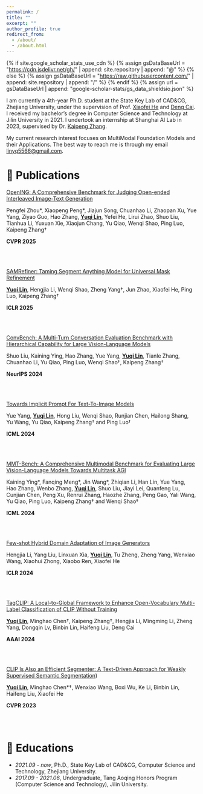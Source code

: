 ```yaml
---
permalink: /
title: ""
excerpt: ""
author_profile: true
redirect_from: 
  - /about/
  - /about.html
---
```


{% if site.google_scholar_stats_use_cdn %}
{% assign gsDataBaseUrl = "https://cdn.jsdelivr.net/gh/" | append: site.repository | append: "@" %}
{% else %}
{% assign gsDataBaseUrl = "https://raw.githubusercontent.com/" | append: site.repository | append: "/" %}
{% endif %}
{% assign url = gsDataBaseUrl | append: "google-scholar-stats/gs_data_shieldsio.json" %}

<span class='anchor' id='about-me'></span>

I am currently a 4th-year Ph.D. student at the State Key Lab of CAD\&CG, Zhejiang University, under the supervision of Prof. [Xiaofei He](https://scholar.google.com/citations?user=QLLFowsAAAAJ&hl=zh-CN) and [Deng Cai](https://scholar.google.com/citations?user=vzxDyJoAAAAJ&hl=zh-CN). I received my bachelor’s degree in Computer Science and Technology at Jilin University in 2021. I undertook an internship at Shanghai AI Lab in 2023, supervised by Dr. [Kaipeng Zhang](https://scholar.google.com/citations?user=4OqZBmYAAAAJ&hl=zh-CN&oi=ao).

My current research interest focuses on MultiModal Foundation Models and their Applications. The best way to reach me is through my email linyq5566@gmail.com.



# 📝 Publications 

[OpenING: A Comprehensive Benchmark for Judging Open-ended Interleaved Image-Text Generation](https://opening-benchmark.github.io/)

Pengfei Zhou*, Xiaopeng Peng*, Jiajun Song, Chuanhao Li, Zhaopan Xu, Yue Yang, Ziyao Guo, Hao Zhang, <u>**Yuqi Lin**</u>, Yefei He, Lirui Zhao, Shuo Liu, Tianhua Li, Yuxuan Xie, Xiaojun Chang, Yu Qiao, Wenqi Shao, Ping Luo, Kaipeng Zhang†

**CVPR 2025**

<br>
<br>


[SAMRefiner: Taming Segment Anything Model for Universal Mask Refinement](https://openreview.net/forum?id=JlDx2xp01W)

<u>**Yuqi Lin**</u>, Hengjia Li, Wenqi Shao, Zheng Yang†, Jun Zhao, Xiaofei He, Ping Luo, Kaipeng Zhang†

**ICLR 2025**

<br>
<br>



[ConvBench: A Multi-Turn Conversation Evaluation Benchmark with Hierarchical Capability for Large Vision-Language Models](https://arxiv.org/pdf/2403.20194)

Shuo Liu, Kaining Ying, Hao Zhang, Yue Yang, <u>**Yuqi Lin**</u>, Tianle Zhang, Chuanhao Li, Yu Qiao, Ping Luo, Wenqi Shao†, Kaipeng Zhang†

**NeurIPS 2024**

<br>
<br>


[Towards Implicit Prompt For Text-To-Image Models](https://arxiv.org/abs/2403.02118)

Yue Yang, <u>**Yuqi Lin**</u>, Hong Liu, Wenqi Shao, Runjian Chen, Hailong Shang, Yu Wang, Yu Qiao, Kaipeng Zhang† and Ping Luo†

**ICML 2024**

<br>
<br>



[MMT-Bench: A Comprehensive Multimodal Benchmark for Evaluating Large Vision-Language Models Towards Multitask AGI](https://arxiv.org/pdf/2404.16006)

Kaining Ying*, Fanqing Meng*, Jin Wang*, Zhiqian Li, Han Lin, Yue Yang, Hao Zhang, Wenbo Zhang, <u>**Yuqi Lin**</u>, Shuo Liu, Jiayi Lei, Quanfeng Lu, Cunjian Chen, Peng Xu, Renrui Zhang, Haozhe Zhang, Peng Gao, Yali Wang, Yu Qiao, Ping Luo, Kaipeng Zhang† and Wenqi Shao†

**ICML 2024**

<br>
<br>



[Few-shot Hybrid Domain Adaptation of Image Generators](https://arxiv.org/abs/2310.19378)

Hengjia Li, Yang Liu, Linxuan Xia, <u>**Yuqi Lin**</u>, Tu Zheng, Zheng Yang, Wenxiao Wang, Xiaohui Zhong, Xiaobo Ren, Xiaofei He

**ICLR 2024**

<br>
<br>


[TagCLIP: A Local-to-Global Framework to Enhance Open-Vocabulary Multi-Label Classification of CLIP Without Training](https://ojs.aaai.org/index.php/AAAI/article/view/28139)

<u>**Yuqi Lin**</u>, Minghao Chen†, Kaipeng Zhang†, Hengjia Li, Mingming Li, Zheng Yang, Dongqin Lv, Binbin Lin, Haifeng Liu, Deng Cai

**AAAI 2024**

<br>
<br>



[CLIP Is Also an Efficient Segmenter: A Text-Driven Approach for Weakly Supervised Semantic Segmentation](https://openaccess.thecvf.com/content/CVPR2023/html/Lin_CLIP_Is_Also_an_Efficient_Segmenter_A_Text-Driven_Approach_for_CVPR_2023_paper.html))

<u>**Yuqi Lin**</u>, Minghao Chen*†, Wenxiao Wang, Boxi Wu, Ke Li, Binbin Lin, Haifeng Liu, Xiaofei He

**CVPR 2023**

<br>
<br>


# 📖 Educations
- *2021.09 - now*, Ph.D., State Key Lab of CAD\&CG, Computer Science and Technology, Zhejiang University. 
- *2017.09 - 2021.06*, Undergraduate, Tang Aoqing Honors Program (Computer Science and Technology), Jilin University.
